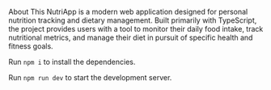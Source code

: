 About This 
NutriApp is a modern web application designed for personal nutrition tracking and dietary management. Built primarily with TypeScript, the project provides users with a tool to monitor their daily food intake, track nutritional metrics, and manage their diet in pursuit of specific health and fitness goals.


  Run `npm i` to install the dependencies.

  Run `npm run dev` to start the development server.
  